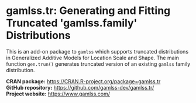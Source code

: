 # gamlss.tr: Generating and Fitting Truncated 'gamlss.family' Distributions

This is an add-on package to `gamlss` which supports truncated distributions in Generalized Additive Models for Location Scale and Shape.
The main function `gen.trun()` generates truncated version of an existing `gamlss` family distribution.

**CRAN package:** <https://CRAN.R-project.org/package=gamlss.tr>  
**GitHub repository:** <https://github.com/gamlss-dev/gamlss.tr/>  
**Project website:** <https://www.gamlss.com/>
